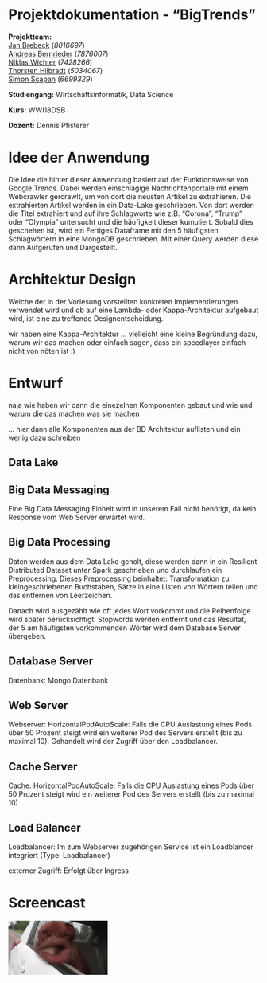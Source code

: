 # Projektdokumentation - “BigTrends”

__Projektteam:__  
[Jan Brebeck](https://github.com/Brebeck-Jan) (_8016697_)  
[Andreas Bernrieder](https://github.com/Phantomias3782) (_7876007_)  
[Niklas Wichter](https://github.com/NWichter) (_7428266_)  
[Thorsten Hilbradt](https://github.com/Thorsten-H) (_5034067_)  
[Simon Scapan](https://github.com/SimonScapan) (_6699329_) 

__Studiengang:__    Wirtschaftsinformatik, Data Science  

__Kurs:__           WWI18DSB  

__Dozent:__         Dennis Pfisterer  



# Idee der Anwendung

Die Idee die hinter dieser Anwendung basiert auf der Funktionsweise von Google Trends.
Dabei werden einschlägige Nachrichtenportale mit einem Webcrawler gercrawlt, um von dort die neusten Artikel zu extrahieren. Die extrahierten Artikel werden in ein Data-Lake geschrieben. Von dort werden die Titel extrahiert und auf ihre Schlagworte wie z.B. “Corona”, “Trump” oder “Olympia” untersucht und die häufigkeit dieser kumuliert. Sobald dies geschehen ist, wird ein Fertiges Dataframe mit den 5 häufigsten Schlagwörtern in eine MongoDB geschrieben. MIt einer Query werden diese dann Aufgerufen und Dargestellt. 



# Architektur Design

Welche der in der Vorlesung vorstellten konkreten Implementierungen verwendet wird und ob auf eine Lambda- oder Kappa-Architektur aufgebaut wird, ist eine zu treffende Designentscheidung.

wir haben eine Kappa-Architektur … vielleicht eine kleine Begründung dazu, warum wir das machen oder einfach sagen, dass ein speedlayer einfach nicht von nöten ist :)



# Entwurf

naja wie haben wir dann die einezelnen Komponenten gebaut und wie und warum die das machen was sie machen

… hier dann alle Komponenten aus der BD Architektur auflisten und ein wenig dazu schreiben


## Data Lake


## Big Data Messaging
Eine Big Data Messaging Einheit wird in unserem Fall nicht benötigt, da kein Response vom Web Server erwartet wird.

## Big Data Processing
Daten werden aus dem Data Lake geholt, diese werden dann in ein Resilient Distributed Dataset unter Spark geschrieben und durchlaufen ein Preprocessing. Dieses Preprocessing beinhaltet: Transformation zu kleingeschriebenen Buchstaben, Sätze in eine Listen von Wörtern teilen und das entfernen von Leerzeichen.

Danach wird ausgezählt wie oft jedes Wort vorkommt und die Reihenfolge wird später berücksichtigt.
Stopwords werden entfernt und das Resultat, der 5 am häufigsten vorkommenden Wörter wird dem Database Server übergeben.

## Database Server
Datenbank:
Mongo Datenbank

## Web Server
Webserver:
HorizontalPodAutoScale:
Falls die CPU Auslastung eines Pods über 50 Prozent steigt wird ein weiterer Pod des Servers erstellt (bis zu maximal 10). Gehandelt wird der Zugriff über den Loadbalancer.

## Cache Server
Cache:
HorizontalPodAutoScale:
Falls die CPU Auslastung eines Pods über 50 Prozent steigt wird ein weiterer Pod des Servers erstellt (bis zu maximal 10)

## Load Balancer
Loadbalancer:
Im zum Webserver zugehörigen Service ist ein Loadblancer integriert (Type: Loadbalancer)

externer Zugriff:
Erfolgt über Ingress


# Screencast
[![Screencast BigTrends](screencast.gif)](google.com)